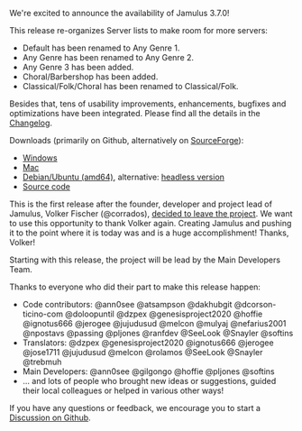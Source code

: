 We're excited to announce the availability of Jamulus 3.7.0!

This release re-organizes Server lists to make room for more servers:
- Default has been renamed to Any Genre 1.
- Any Genre has been renamed to Any Genre 2.
- Any Genre 3 has been added.
- Choral/Barbershop has been added.
- Classical/Folk/Choral has been renamed to Classical/Folk.

Besides that, tens of usability improvements, enhancements, bugfixes and optimizations have been integrated.
Please find all the details in the [Changelog](https://github.com/jamulussoftware/jamulus/releases/tag/r3_7_0).

Downloads (primarily on Github, alternatively on [SourceForge](https://sourceforge.net/projects/llcon/files/latest/download)):
- [Windows](https://github.com/jamulussoftware/jamulus/releases/download/r3_7_0/jamulus_3.7.0_win.exe)
- [Mac](https://github.com/jamulussoftware/jamulus/releases/download/r3_7_0/jamulus_3.7.0_mac.dmg)
- [Debian/Ubuntu (amd64)](https://github.com/jamulussoftware/jamulus/releases/download/r3_7_0/jamulus_3.7.0_ubuntu_amd64.deb), alternative: [headless version](https://github.com/jamulussoftware/jamulus/releases/download/r3_7_0/jamulus_headless_3.7.0_ubuntu_amd64.deb)
- [Source code](https://github.com/jamulussoftware/jamulus/archive/r3_7_0.tar.gz)

This is the first release after the founder, developer and project lead of Jamulus, Volker Fischer (@corrados), [decided to leave the project](https://github.com/jamulussoftware/jamulus/discussions/928).
We want to use this opportunity to thank Volker again. Creating Jamulus and pushing it to the point where it is today was and is a huge accomplishment! Thanks, Volker!

Starting with this release, the project will be lead by the Main Developers Team.

Thanks to everyone who did their part to make this release happen:
- Code contributors: @ann0see @atsampson @dakhubgit @dcorson-ticino-com @doloopuntil @dzpex @genesisproject2020 @hoffie @ignotus666 @jerogee @jujudusud @melcon @mulyaj @nefarius2001 @npostavs @passing @pljones @ranfdev @SeeLook @Snayler @softins
- Translators: @dzpex @genesisproject2020 @ignotus666 @jerogee @jose1711 @jujudusud @melcon @rolamos @SeeLook @Snayler @trebmuh
- Main Developers: @ann0see @gilgongo @hoffie @pljones @softins
- ... and lots of people who brought new ideas or suggestions, guided their local colleagues or helped in various other ways!


If you have any questions or feedback, we encourage you to start a [Discussion on Github](https://github.com/jamulussoftware/jamulus/discussions/new).

